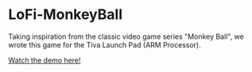 # LoFi-MonkeyBall
Taking inspiration from the classic video game series "Monkey Ball", we wrote this game for the Tiva Launch Pad (ARM Processor).

[Watch the demo here!](https://youtu.be/pqWpO7V8EQA)
